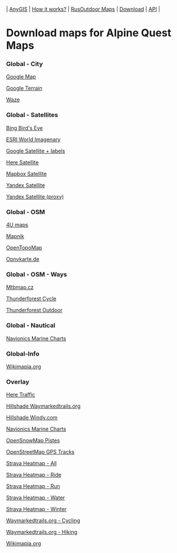 | [AnyGIS][01] | [How it works?][02] | [RusOutdoor Maps][03] | [Download][04] | [API][05] |


[01]: http://www.anygis.ru/index_en
[02]: http://www.anygis.ru/Web/Html/Description_en
[03]: http://www.anygis.ru/Web/Html/RusOutdoor_en
[04]: http://www.anygis.ru/Web/Html/DownloadPage_en
[05]: http://www.anygis.ru/Web/Html/Api_en
# Download maps for Alpine Quest Maps


### Global - City
[Google Map](http://anygis.ru/server/download/alpine_en/Global-City-Google_map.AQX "Download this map")

[Google Terrain](http://anygis.ru/server/download/alpine_en/Global-City-Google_terrain.AQX "Download this map")

[Waze](http://anygis.ru/server/download/alpine_en/Global-City-Waze.AQX "Download this map")



### Global - Satellites
[Bing Bird's Eye](http://anygis.ru/server/download/alpine_en/Global-Satellites-Bing_birds_eye.AQX "Download this map")

[ESRI World Imagenary](http://anygis.ru/server/download/alpine_en/Global-Satellites-ESRI_Imagenary.AQX "Download this map")

[Google Satellite + labels](http://anygis.ru/server/download/alpine_en/Global-Satellites-Google_with_labels.AQX "Download this map")

[Here Satellite](http://anygis.ru/server/download/alpine_en/Global-Satellites-Here.AQX "Download this map")

[Mapbox Satellite](http://anygis.ru/server/download/alpine_en/Global-Satellites-Mapbox.AQX "Download this map")

[Yandex Satellite](http://anygis.ru/server/download/alpine_en/Global-Satellites-Yandex.AQX "Download this map")

[Yandex Satellite (proxy)](http://anygis.ru/server/download/alpine_en/Global-Satellites-Yandex_proxy.AQX "Download this map")



### Global - OSM
[4U maps](http://anygis.ru/server/download/alpine_en/Global-OSM-4umaps.AQX "Download this map")

[Mapnik](http://anygis.ru/server/download/alpine_en/Global-OSM-Mapnik.AQX "Download this map")

[OpenTopoMap](http://anygis.ru/server/download/alpine_en/Global-OSM-OpenTopoMap.AQX "Download this map")

[Opnvkarte.de](http://anygis.ru/server/download/alpine_en/Global-OSM-Opnvkarte.AQX "Download this map")



### Global - OSM - Ways
[Mtbmap.cz](http://anygis.ru/server/download/alpine_en/Global-OSM-Ways-MTB_Map_Europe.AQX "Download this map")

[Thunderforest Cycle](http://anygis.ru/server/download/alpine_en/Global-OSM-Ways-Thunderforest_Cycle.AQX "Download this map")

[Thunderforest Outdoor](http://anygis.ru/server/download/alpine_en/Global-OSM-Ways-Thunderforest_Outdoor.AQX "Download this map")



### Global - Nautical
[Navionics Marine Charts](http://anygis.ru/server/download/alpine_en/Global-Water-Navionics_Marine_Charts.AQX "Download this map")



### Global-Info
[Wikimapia.org](http://anygis.ru/server/download/alpine_en/Global-Info-Wikimapia.AQX "Download this map")



### Overlay
[Here Traffic](http://anygis.ru/server/download/alpine_en/Overlay-Here_traffic.AQX "Download this map")

[Hillshade Waymarkedtrails.org](http://anygis.ru/server/download/alpine_en/Overlay-Hillshade_Waymarkedtrails.AQX "Download this map")

[Hillshade Windy.com](http://anygis.ru/server/download/alpine_en/Overlay-Hillshade_Windy.AQX "Download this map")

[Navionics Marine Charts](http://anygis.ru/server/download/alpine_en/Overlay-Navionics_Marine_Charts.AQX "Download this map")

[OpenSnowMap Pistes](http://anygis.ru/server/download/alpine_en/Overlay-OpenSnowMap_pistes.AQX "Download this map")

[OpenStreetMap GPS Tracks](http://anygis.ru/server/download/alpine_en/Overlay-OpenSreetMaps_Tracks.AQX "Download this map")

[Strava Heatmap - All](http://anygis.ru/server/download/alpine_en/Overlay-Strava_All_SD.AQX "Download this map")

[Strava Heatmap - Ride](http://anygis.ru/server/download/alpine_en/Overlay-Strava_Ride_SD.AQX "Download this map")

[Strava Heatmap - Run](http://anygis.ru/server/download/alpine_en/Overlay-Strava_Run_SD.AQX "Download this map")

[Strava Heatmap - Water](http://anygis.ru/server/download/alpine_en/Overlay-Strava_Water_SD.AQX "Download this map")

[Strava Heatmap - Winter](http://anygis.ru/server/download/alpine_en/Overlay-Strava_Winter_SD.AQX "Download this map")

[Waymarkedtrails.org - Cycling](http://anygis.ru/server/download/alpine_en/Overlay-WayMarkedTrails_Cycling.AQX "Download this map")

[Waymarkedtrails.org - Hiking](http://anygis.ru/server/download/alpine_en/Overlay-WayMarkedTrails_Hiking.AQX "Download this map")

[Wikimapia.org](http://anygis.ru/server/download/alpine_en/Overlay-Wikimapia.AQX "Download this map")

